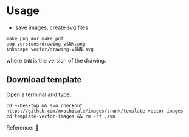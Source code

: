 # Usage

* save images, create svg files
```
make png #or make pdf
eog versions/drawing-v$NN.png
inkscape vector/drawing-v$NN.svg
```
where `$NN` is the version of the drawing.

## Download template
Open a terminal and type:
```
cd ~/Desktop && svn checkout https://github.com/mxochicale/images/trunk/template-vector-images
cd template-vector-images && rm -rf .svn
```

Reference: [:link:](https://stackoverflow.com/questions/7106012/download-a-single-folder-or-directory-from-a-github-repo)

